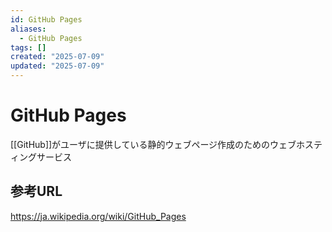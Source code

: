```yaml
---
id: GitHub Pages
aliases:
  - GitHub Pages
tags: []
created: "2025-07-09"
updated: "2025-07-09"
---
```


# GitHub Pages
[[GitHub]]がユーザに提供している静的ウェブページ作成のためのウェブホスティングサービス

## 参考URL
https://ja.wikipedia.org/wiki/GitHub_Pages

